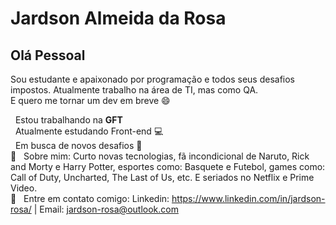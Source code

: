 # Jardson Almeida da Rosa

## Olá Pessoal
Sou estudante e apaixonado por programação e todos seus desafios impostos.
Atualmente trabalho na área de TI, mas como QA. 
<br/>E quero me tornar um dev em breve :smile:

 &nbsp; Estou trabalhando na **GFT**
 <br/>  &nbsp; Atualmente estudando Front-end :computer:
 <br/>  &nbsp; Em busca de novos desafios :rocket:
 <br/> 💬  &nbsp; Sobre mim: Curto novas tecnologias, fã incondicional de Naruto, Rick and Morty e Harry Potter, esportes como: Basquete e Futebol, games como: Call of Duty, Uncharted, The Last of Us, etc. E seriados no Netflix e Prime Video.
 <br/> :email: &nbsp; Entre em contato comigo: Linkedin: https://www.linkedin.com/in/jardson-rosa/
| 
Email: jardson-rosa@outlook.com
